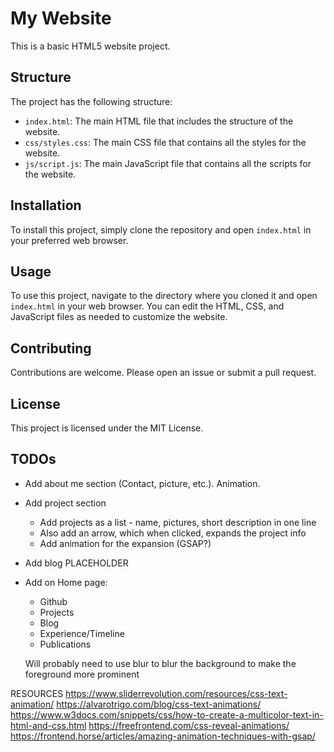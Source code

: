 # My Website

This is a basic HTML5 website project. 

## Structure

The project has the following structure:

- `index.html`: The main HTML file that includes the structure of the website.
- `css/styles.css`: The main CSS file that contains all the styles for the website.
- `js/script.js`: The main JavaScript file that contains all the scripts for the website.

## Installation

To install this project, simply clone the repository and open `index.html` in your preferred web browser.

## Usage

To use this project, navigate to the directory where you cloned it and open `index.html` in your web browser. You can edit the HTML, CSS, and JavaScript files as needed to customize the website.

## Contributing

Contributions are welcome. Please open an issue or submit a pull request.

## License

This project is licensed under the MIT License.

## TODOs

- Add about me section (Contact, picture, etc.). Animation.
- Add project section
    - Add projects as a list - name, pictures, short description in one line
    - Also add an arrow, which when clicked, expands the project info
    - Add animation for the expansion (GSAP?)
- Add blog PLACEHOLDER
- Add on Home page:
    - Github
    - Projects
    - Blog
    - Experience/Timeline
    - Publications

    Will probably need to use blur to blur the background to make the foreground more prominent


RESOURCES
https://www.sliderrevolution.com/resources/css-text-animation/
https://alvarotrigo.com/blog/css-text-animations/
https://www.w3docs.com/snippets/css/how-to-create-a-multicolor-text-in-html-and-css.html
https://freefrontend.com/css-reveal-animations/
https://frontend.horse/articles/amazing-animation-techniques-with-gsap/ 